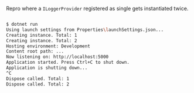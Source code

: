 Repro where a `ILoggerProvider` registered as single gets instantiated twice.

```sh

$ dotnet run
Using launch settings from Properties\launchSettings.json...
Creating instance. Total: 1
Creating instance. Total: 2
Hosting environment: Development
Content root path: ...
Now listening on: http://localhost:5000
Application started. Press Ctrl+C to shut down.
Application is shutting down...
^C
Dispose called. Total: 1
Dispose called. Total: 2
```